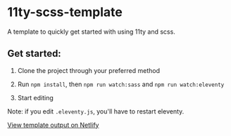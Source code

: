 # 11ty-scss-template
 A template to quickly get started with using 11ty and scss.

## Get started:

1. Clone the project through your preferred method

2. Run `npm install`, then `npm run watch:sass` and `npm run watch:eleventy`

3. Start editing

Note: if you edit `.eleventy.js`, you'll have to restart eleventy.

[View template output on Netlify](https://camper0008-11ty-scss-template.netlify.app/)
